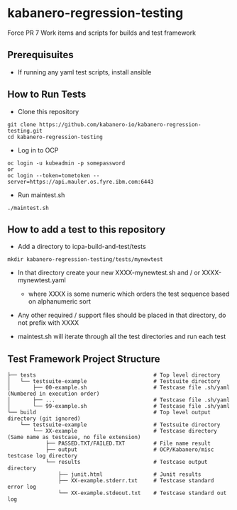# kabanero-regression-testing
Force PR 7
Work items and scripts for builds and test framework

## Prerequisuites
- If running any yaml test scripts, install ansible 

## How to Run Tests
- Clone this repository

```
git clone https://github.com/kabanero-io/kabanero-regression-testing.git
cd kabanero-regression-testing
```

- Log in to OCP

```
oc login -u kubeadmin -p somepassword
or
oc login --token=tometoken --server=https://api.mauler.os.fyre.ibm.com:6443
```

- Run maintest.sh

```
./maintest.sh
```

## How to add a test to this repository
- Add a directory to icpa-build-and-test/tests

```
mkdir kabanero-regression-testing/tests/mynewtest
```

- In that directory create your new XXXX-mynewtest.sh and / or XXXX-mynewtest.yaml
  - where XXXX is some numeric which orders the test sequence based on alphanumeric sort

- Any other required / support files should be placed in that directory, do not prefix with XXXX
- maintest.sh will iterate through all the test directories and run each test

## Test Framework Project Structure
```
├── tests                                     # Top level directory
│   └── testsuite-example                     # Testsuite directory
│       ├── 00-example.sh                     # Testcase file .sh/yaml (Numbered in execution order)
│       ├── ...                               # Testcase file .sh/yaml
│       └── 99-example.sh                     # Testcase file .sh/yaml
└── build                                     # Top level output directory (git ignored)
    └── testsuite-example                     # Testsuite directory
        └── XX-example                        # Testcase directory (Same name as testcase, no file extension)
            ├── PASSED.TXT/FAILED.TXT         # File name result
            ├── output                        # OCP/Kabanero/misc testcase log directory
            └── results                       # Testcase output directory
                ├── junit.html                # Junit results
                ├── XX-example.stderr.txt     # Testcase standard error log
                └── XX-example.stdeout.txt    # Testcase standard out log
```

